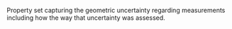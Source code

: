 Property set capturing the geometric uncertainty regarding measurements including how the way that uncertainty was assessed.

<!-- end of short definition -->

